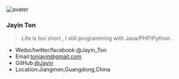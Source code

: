![avater](http://tp4.sinaimg.cn/1860430003/180/22862777924/1)


### Jayin Ton
>Life is too short , I still programming with Java/PHP/Python .

* Weibo/twitter/facebook:@Jayin_Ton
* Email:tonjayin@gmail.com
* GitHub:[@Jayin](https://github.com/Jayin)
* Location:Jiangmen,Guangdong,China
